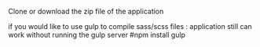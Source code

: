Clone or download the zip file of the application


if you would like to use gulp to compile sass/scss files
: application still can work without running the gulp server
#npm install
gulp

